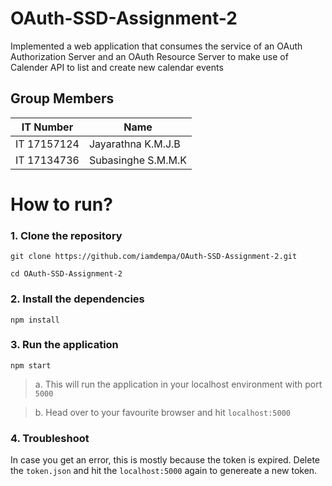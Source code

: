 # OAuth-SSD-Assignment-2
Implemented a web application that consumes the service of an OAuth Authorization Server and an OAuth Resource Server to make use of Calender API to list and create new calendar events

## Group Members

IT Number | Name
------------ | -------------
IT 17157124 | Jayarathna K.M.J.B
IT 17134736 | Subasinghe S.M.M.K


# How to run?

### 1. Clone the repository

```
git clone https://github.com/iamdempa/OAuth-SSD-Assignment-2.git

cd OAuth-SSD-Assignment-2
```

### 2. Install the dependencies

```
npm install
```


### 3. Run the application


```
npm start
```

> a. This will run the application in your localhost environment with port `5000`

> b. Head over to your favourite browser and hit `localhost:5000`



### 4. Troubleshoot

In case you get an error, this is mostly because the token is expired. Delete the `token.json` and hit the `localhost:5000` again to genereate a new token.